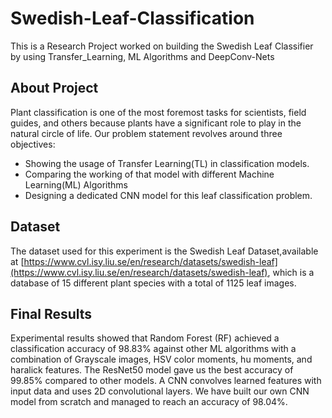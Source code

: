 # Swedish-Leaf-Classification
This is a Research Project worked on building the Swedish Leaf Classifier by using Transfer_Learning, ML Algorithms and DeepConv-Nets 



## About Project
Plant classification is one of the most foremost tasks for scientists, field guides, and others because plants have a significant role to play in the natural circle of life.
Our problem statement revolves around three objectives:
- Showing the usage of Transfer Learning(TL) in classification models.  
- Comparing the working of that model with different Machine Learning(ML) Algorithms  
- Designing a dedicated CNN model for this leaf classification problem.    

## Dataset  
The dataset used for this experiment is the Swedish Leaf Dataset,available at [https://www.cvl.isy.liu.se/en/research/datasets/swedish-leaf](https://www.cvl.isy.liu.se/en/research/datasets/swedish-leaf), which is a database of 15 different plant species with a total of 1125 leaf images.

## Final Results
Experimental results showed that Random Forest (RF) achieved a classification accuracy of 98.83% against other ML algorithms with a combination of Grayscale images, HSV color moments, hu moments, and haralick features. The ResNet50 model gave us the best accuracy of 99.85% compared to other models. A CNN convolves learned features with input data and uses 2D convolutional layers. We have built our own CNN model from scratch and managed to reach an accuracy of 98.04%. 
